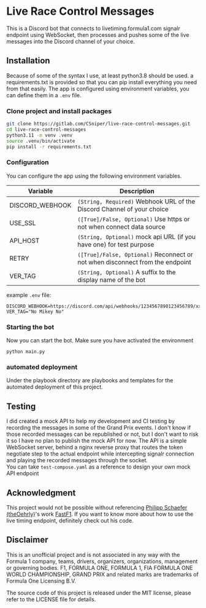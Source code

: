 # Live Race Control Messages

This is a Discord bot that connects to livetiming.formula1.com signalr endpoint using WebSocket, then processes and pushes some of the live messages into the Discord channel of your choice. 

## Installation
Because of some of the syntax I use, at least python3.8 should be used. a requirements.txt is provided so that you can pip install everything you need from that easily. The app is configured using environment variables, you can define them in a `.env` file. 

### Clone project and install packages
```bash
git clone https://gitlab.com/CSniper/live-race-control-messages.git
cd live-race-control-messages
python3.11 -m venv .venv
source .venv/bin/activate
pip install -r requirements.txt
```

### Configuration
You can configure the app using the following environment variables.

| Variable | Description |
|----------|-------------|
| DISCORD_WEBHOOK | `(String, Required)` Webhook URL of the Discord Channel of your choice |
| USE_SSL | `([True]/False, Optional)` Use https or not when connect data source |
| API_HOST | `(String, Optional)` mock api URL (if you have one) for test purpose |
| RETRY | `([True]/False, Optional)` Reconnect or not when disconnect from the endpoint |
| VER_TAG | `(String, Optional)` A suffix to the display name of the bot |

example `.env` file:
```
DISCORD_WEBHOOK=https://discord.com/api/webhooks/1234567890123456789/xxxxxxxxxxxxxxxxxxxxxxxxxxxxxxxxxxxxxxxxxxxxxxxxxxxxxxxxxxxxxxxxxxxx
VER_TAG="No Mikey No"
```

### Starting the bot
Now you can start the bot. Make sure you have activated the environment
```
python main.py
```

### automated deployment
Under the playbook directory are playbooks and templates for the automated deployment of this project.

## Testing
I did created a mock API to help my development and CI testing by recording the messages in some of the Grand Prix events. I don't know if those recorded messages can be republished or not, but I don't want to risk it so I have no plan to publish the mock API for now. The API is a simple WebSocket server, behind a nginx reverse proxy that routes the token negotiate step to the actual endpoint while intercepting signalr connection and playing the recorded messages through the socket.  
You can take `test-compose.yaml` as a reference to design your own mock API endpoint

## Acknowledgment
This project would not be possible without referencing [Philipp Schaefer (theOehrly)](https://github.com/theOehrly)'s work [FastF1](https://github.com/theOehrly/Fast-F1). If you want to know more about how to use the live timing endpoint, definitely check out his code. 

## Disclaimer
This is an unofficial project and is not associated in any way with the Formula 1 company, teams, drivers, organizers, organizations, management or governing bodies. F1, FORMULA ONE, FORMULA 1, FIA FORMULA ONE WORLD CHAMPIONSHIP, GRAND PRIX and related marks are trademarks of Formula One Licensing B.V.

The source code of this project is released under the MIT license, please refer to the LICENSE file for details. 